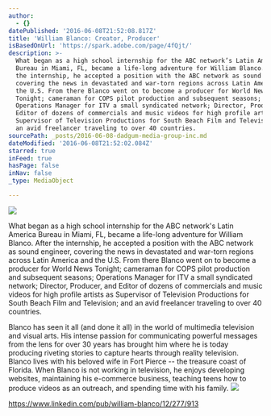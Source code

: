 ```yaml
---
author:
  - {}
datePublished: '2016-06-08T21:52:08.817Z'
title: 'William Blanco: Creator, Producer'
isBasedOnUrl: 'https://spark.adobe.com/page/4fQjt/'
description: >-
  What began as a high school internship for the ABC network’s Latin America
  Bureau in Miami, FL, became a life-long adventure for William Blanco. After
  the internship, he accepted a position with the ABC network as sound engineer,
  covering the news in devastated and war-torn regions across Latin America and
  the U.S. From there Blanco went on to become a producer for World News
  Tonight; cameraman for COPS pilot production and subsequent seasons;
  Operations Manager for ITV a small syndicated network; Director, Producer, and
  Editor of dozens of commercials and music videos for high profile artists as
  Supervisor of Television Productions for South Beach Film and Television; and
  an avid freelancer traveling to over 40 countries.
sourcePath: _posts/2016-06-08-dadgum-media-group-inc.md
dateModified: '2016-06-08T21:52:02.084Z'
starred: true
inFeed: true
hasPage: false
inNav: false
_type: MediaObject

---
```

![](https://the-grid-user-content.s3-us-west-2.amazonaws.com/d51ffabe-e54e-420f-9cce-1aa703e1b7e8.jpg)

What began as a high school internship for the ABC network's Latin America Bureau in Miami, FL, became a life-long adventure for William Blanco. After the internship, he accepted a position with the ABC network as sound engineer, covering the news in devastated and war-torn regions across Latin America and the U.S. From there Blanco went on to become a producer for World News Tonight; cameraman for COPS pilot production and subsequent seasons; Operations Manager for ITV a small syndicated network; Director, Producer, and Editor of dozens of commercials and music videos for high profile artists as Supervisor of Television Productions for South Beach Film and Television; and an avid freelancer traveling to over 40 countries.

Blanco has seen it all (and done it all) in the world of multimedia television and visual arts. His intense passion for communicating powerful messages from the lens for over 30 years has brought him where he is today producing riveting stories to capture hearts through reality television. Blanco lives with his beloved wife in Fort Pierce -- the treasure coast of Florida. When Blanco is not working in television, he enjoys developing websites, maintaining his e-commerce business, teaching teens how to produce videos as an outreach, and spending time with his family.
![](https://the-grid-user-content.s3-us-west-2.amazonaws.com/d6474189-6907-4ff6-a462-f903d3f220f4.jpg)

https://www.linkedin.com/pub/william-blanco/12/277/913
